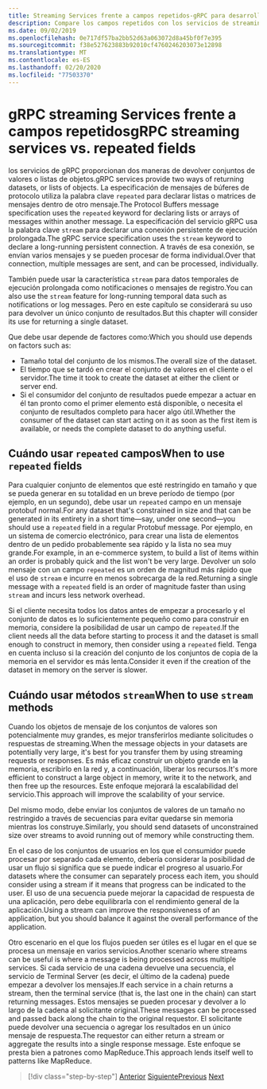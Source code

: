 ```yaml
---
title: Streaming Services frente a campos repetidos-gRPC para desarrolladores de WCF
description: Compare los campos repetidos con los servicios de streaming como formas de pasar colecciones de datos mediante gRPC.
ms.date: 09/02/2019
ms.openlocfilehash: 0e717df57ba2bb52d63a063072d8a45bf0f7e395
ms.sourcegitcommit: f38e527623883b92010cf4760246203073e12898
ms.translationtype: MT
ms.contentlocale: es-ES
ms.lasthandoff: 02/20/2020
ms.locfileid: "77503370"
---
```

# <a name="grpc-streaming-services-vs-repeated-fields"></a><span data-ttu-id="3ab8e-103">gRPC streaming Services frente a campos repetidos</span><span class="sxs-lookup"><span data-stu-id="3ab8e-103">gRPC streaming services vs. repeated fields</span></span>

<span data-ttu-id="3ab8e-104">los servicios de gRPC proporcionan dos maneras de devolver conjuntos de valores o listas de objetos.</span><span class="sxs-lookup"><span data-stu-id="3ab8e-104">gRPC services provide two ways of returning datasets, or lists of objects.</span></span> <span data-ttu-id="3ab8e-105">La especificación de mensajes de búferes de protocolo utiliza la palabra clave `repeated` para declarar listas o matrices de mensajes dentro de otro mensaje.</span><span class="sxs-lookup"><span data-stu-id="3ab8e-105">The Protocol Buffers message specification uses the `repeated` keyword for declaring lists or arrays of messages within another message.</span></span> <span data-ttu-id="3ab8e-106">La especificación del servicio gRPC usa la palabra clave `stream` para declarar una conexión persistente de ejecución prolongada.</span><span class="sxs-lookup"><span data-stu-id="3ab8e-106">The gRPC service specification uses the `stream` keyword to declare a long-running persistent connection.</span></span> <span data-ttu-id="3ab8e-107">A través de esa conexión, se envían varios mensajes y se pueden procesar de forma individual.</span><span class="sxs-lookup"><span data-stu-id="3ab8e-107">Over that connection, multiple messages are sent, and can be processed, individually.</span></span> 

<span data-ttu-id="3ab8e-108">También puede usar la característica `stream` para datos temporales de ejecución prolongada como notificaciones o mensajes de registro.</span><span class="sxs-lookup"><span data-stu-id="3ab8e-108">You can also use the `stream` feature for long-running temporal data such as notifications or log messages.</span></span> <span data-ttu-id="3ab8e-109">Pero en este capítulo se considerará su uso para devolver un único conjunto de resultados.</span><span class="sxs-lookup"><span data-stu-id="3ab8e-109">But this chapter will consider its use for returning a single dataset.</span></span>

<span data-ttu-id="3ab8e-110">Que debe usar depende de factores como:</span><span class="sxs-lookup"><span data-stu-id="3ab8e-110">Which you should use depends on factors such as:</span></span>

- <span data-ttu-id="3ab8e-111">Tamaño total del conjunto de los mismos.</span><span class="sxs-lookup"><span data-stu-id="3ab8e-111">The overall size of the dataset.</span></span>
- <span data-ttu-id="3ab8e-112">El tiempo que se tardó en crear el conjunto de valores en el cliente o el servidor.</span><span class="sxs-lookup"><span data-stu-id="3ab8e-112">The time it took to create the dataset at either the client or server end.</span></span>
- <span data-ttu-id="3ab8e-113">Si el consumidor del conjunto de resultados puede empezar a actuar en él tan pronto como el primer elemento está disponible, o necesita el conjunto de resultados completo para hacer algo útil.</span><span class="sxs-lookup"><span data-stu-id="3ab8e-113">Whether the consumer of the dataset can start acting on it as soon as the first item is available, or needs the complete dataset to do anything useful.</span></span>

## <a name="when-to-use-repeated-fields"></a><span data-ttu-id="3ab8e-114">Cuándo usar `repeated` campos</span><span class="sxs-lookup"><span data-stu-id="3ab8e-114">When to use `repeated` fields</span></span>

<span data-ttu-id="3ab8e-115">Para cualquier conjunto de elementos que esté restringido en tamaño y que se pueda generar en su totalidad en un breve período de tiempo (por ejemplo, en un segundo), debe usar un `repeated` campo en un mensaje protobuf normal.</span><span class="sxs-lookup"><span data-stu-id="3ab8e-115">For any dataset that's constrained in size and that can be generated in its entirety in a short time—say, under one second—you should use a `repeated` field in a regular Protobuf message.</span></span> <span data-ttu-id="3ab8e-116">Por ejemplo, en un sistema de comercio electrónico, para crear una lista de elementos dentro de un pedido probablemente sea rápido y la lista no sea muy grande.</span><span class="sxs-lookup"><span data-stu-id="3ab8e-116">For example, in an e-commerce system, to build a list of items within an order is probably quick and the list won't be very large.</span></span> <span data-ttu-id="3ab8e-117">Devolver un solo mensaje con un campo `repeated` es un orden de magnitud más rápido que el uso de `stream` e incurre en menos sobrecarga de la red.</span><span class="sxs-lookup"><span data-stu-id="3ab8e-117">Returning a single message with a `repeated` field is an order of magnitude faster than using `stream` and incurs less network overhead.</span></span>

<span data-ttu-id="3ab8e-118">Si el cliente necesita todos los datos antes de empezar a procesarlo y el conjunto de datos es lo suficientemente pequeño como para construir en memoria, considere la posibilidad de usar un campo de `repeated`.</span><span class="sxs-lookup"><span data-stu-id="3ab8e-118">If the client needs all the data before starting to process it and the dataset is small enough to construct in memory, then consider using a `repeated` field.</span></span> <span data-ttu-id="3ab8e-119">Tenga en cuenta incluso si la creación del conjunto de los conjuntos de copia de la memoria en el servidor es más lenta.</span><span class="sxs-lookup"><span data-stu-id="3ab8e-119">Consider it even if the creation of the dataset in memory on the server is slower.</span></span>

## <a name="when-to-use-stream-methods"></a><span data-ttu-id="3ab8e-120">Cuándo usar métodos `stream`</span><span class="sxs-lookup"><span data-stu-id="3ab8e-120">When to use `stream` methods</span></span>

<span data-ttu-id="3ab8e-121">Cuando los objetos de mensaje de los conjuntos de valores son potencialmente muy grandes, es mejor transferirlos mediante solicitudes o respuestas de streaming.</span><span class="sxs-lookup"><span data-stu-id="3ab8e-121">When the message objects in your datasets are potentially very large, it's best for you transfer them by using streaming requests or responses.</span></span> <span data-ttu-id="3ab8e-122">Es más eficaz construir un objeto grande en la memoria, escribirlo en la red y, a continuación, liberar los recursos.</span><span class="sxs-lookup"><span data-stu-id="3ab8e-122">It's more efficient to construct a large object in memory, write it to the network, and then free up the resources.</span></span> <span data-ttu-id="3ab8e-123">Este enfoque mejorará la escalabilidad del servicio.</span><span class="sxs-lookup"><span data-stu-id="3ab8e-123">This approach will improve the scalability of your service.</span></span>

<span data-ttu-id="3ab8e-124">Del mismo modo, debe enviar los conjuntos de valores de un tamaño no restringido a través de secuencias para evitar quedarse sin memoria mientras los construye.</span><span class="sxs-lookup"><span data-stu-id="3ab8e-124">Similarly, you should send datasets of unconstrained size over streams to avoid running out of memory while constructing them.</span></span>

<span data-ttu-id="3ab8e-125">En el caso de los conjuntos de usuarios en los que el consumidor puede procesar por separado cada elemento, debería considerar la posibilidad de usar un flujo si significa que se puede indicar el progreso al usuario.</span><span class="sxs-lookup"><span data-stu-id="3ab8e-125">For datasets where the consumer can separately process each item, you should consider using a stream if it means that progress can be indicated to the user.</span></span> <span data-ttu-id="3ab8e-126">El uso de una secuencia puede mejorar la capacidad de respuesta de una aplicación, pero debe equilibrarla con el rendimiento general de la aplicación.</span><span class="sxs-lookup"><span data-stu-id="3ab8e-126">Using a stream can improve the responsiveness of an application, but you should balance it against the overall performance of the application.</span></span>

<span data-ttu-id="3ab8e-127">Otro escenario en el que los flujos pueden ser útiles es el lugar en el que se procesa un mensaje en varios servicios.</span><span class="sxs-lookup"><span data-stu-id="3ab8e-127">Another scenario where streams can be useful is where a message is being processed across multiple services.</span></span> <span data-ttu-id="3ab8e-128">Si cada servicio de una cadena devuelve una secuencia, el servicio de Terminal Server (es decir, el último de la cadena) puede empezar a devolver los mensajes.</span><span class="sxs-lookup"><span data-stu-id="3ab8e-128">If each service in a chain returns a stream, then the terminal service (that is, the last one in the chain) can start returning messages.</span></span> <span data-ttu-id="3ab8e-129">Estos mensajes se pueden procesar y devolver a lo largo de la cadena al solicitante original.</span><span class="sxs-lookup"><span data-stu-id="3ab8e-129">These messages can be processed and passed back along the chain to the original requestor.</span></span> <span data-ttu-id="3ab8e-130">El solicitante puede devolver una secuencia o agregar los resultados en un único mensaje de respuesta.</span><span class="sxs-lookup"><span data-stu-id="3ab8e-130">The requestor can either return a stream or aggregate the results into a single response message.</span></span> <span data-ttu-id="3ab8e-131">Este enfoque se presta bien a patrones como MapReduce.</span><span class="sxs-lookup"><span data-stu-id="3ab8e-131">This approach lends itself well to patterns like MapReduce.</span></span>

>[!div class="step-by-step"]
><span data-ttu-id="3ab8e-132">[Anterior](migrate-duplex-services.md)
>[Siguiente](client-libraries.md)</span><span class="sxs-lookup"><span data-stu-id="3ab8e-132">[Previous](migrate-duplex-services.md)
[Next](client-libraries.md)</span></span>
